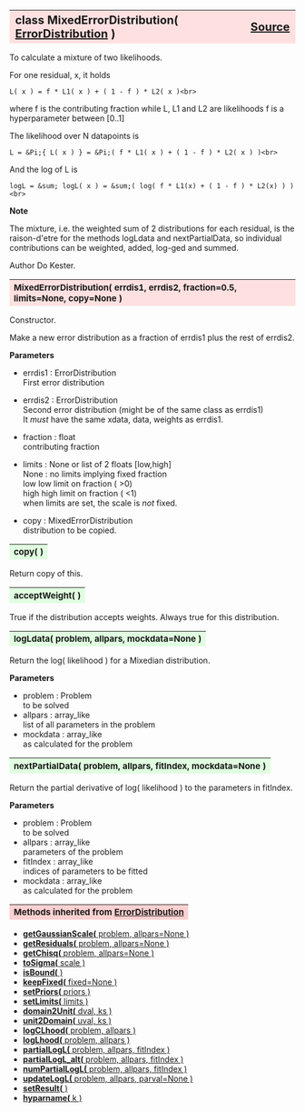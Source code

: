 ---
---
<br><br><br>

<a name="MixedErrorDistribution"></a>
<table><thead style="background-color:#FFE0E0; width:100%; font-size:20px"><tr><th style="text-align:left">
<strong>class MixedErrorDistribution(</strong> <a href="./ErrorDistribution.html">ErrorDistribution</a> )</th><th style="text-align:right"><a href=https://github.com/dokester/BayesicFitting/blob/master/BayesicFitting/source/MixedErrorDistribution.py target=_blank>Source</a></th></tr></thead></table>
<p>

To calculate a mixture of two likelihoods.

For one residual, x, it holds

    L( x ) = f * L1( x ) + ( 1 - f ) * L2( x )<br>

where f is the contributing fraction while L, L1 and L2 are likelihoods
f is a hyperparameter between [0..1]

The likelihood over N datapoints is

    L = &Pi;{ L( x ) } = &Pi;( f * L1( x ) + ( 1 - f ) * L2( x ) )<br>

And the log of L is

    logL = &sum; logL( x ) = &sum;( log( f * L1(x) + ( 1 - f ) * L2(x) ) )<br>

<b>Note</b>

The mixture, i.e. the weighted sum of 2 distributions for each residual, is
the raison-d'etre for the methods logLdata and nextPartialData, so individual
contributions can be weighted, added, log-ged and summed.

Author       Do Kester.


<a name="MixedErrorDistribution"></a>
<table><thead style="background-color:#FFE0E0; width:100%; font-size:15px"><tr><th style="text-align:left">
<strong>MixedErrorDistribution(</strong> errdis1, errdis2, fraction=0.5, limits=None, copy=None )
</th></tr></thead></table>
<p>

Constructor.

Make a new error distribution as a fraction of errdis1 plus the rest of errdis2.

<b>Parameters</b>

* errdis1  :  ErrorDistribution<br>
    First error distribution<br>
* errdis2  :  ErrorDistribution<br>
    Second error distribution (might be of the same class as errdis1)<br>
    It *must* have the same xdata, data, weights as errdis1.<br>
* fraction  :  float<br>
    contributing fraction<br>
* limits  :  None or list of 2 floats [low,high]<br>
    None : no limits implying fixed fraction<br>
    low     low limit on fraction ( >0)<br>
    high    high limit on fraction ( <1)<br>
    when limits are set, the scale is *not* fixed.<br>

* copy  :  MixedErrorDistribution<br>
    distribution to be copied.<br>


<a name="copy"></a>
<table><thead style="background-color:#E0FFE0; width:100%; font-size:15px"><tr><th style="text-align:left">
<strong>copy(</strong> )
</th></tr></thead></table>
<p>
Return copy of this. 

<a name="acceptWeight"></a>
<table><thead style="background-color:#E0FFE0; width:100%; font-size:15px"><tr><th style="text-align:left">
<strong>acceptWeight(</strong> )
</th></tr></thead></table>
<p>

True if the distribution accepts weights.
Always true for this distribution.

<a name="logLdata"></a>
<table><thead style="background-color:#E0FFE0; width:100%; font-size:15px"><tr><th style="text-align:left">
<strong>logLdata(</strong> problem, allpars, mockdata=None ) 
</th></tr></thead></table>
<p>

Return the log( likelihood ) for a Mixedian distribution.

<b>Parameters</b>

* problem  :  Problem<br>
    to be solved<br>
* allpars  :  array_like<br>
    list of all parameters in the problem<br>
* mockdata  :  array_like<br>
    as calculated for the problem<br>


<a name="nextPartialData"></a>
<table><thead style="background-color:#E0FFE0; width:100%; font-size:15px"><tr><th style="text-align:left">
<strong>nextPartialData(</strong> problem, allpars, fitIndex, mockdata=None ) 
</th></tr></thead></table>
<p>

Return the partial derivative of log( likelihood ) to the parameters in fitIndex.

<b>Parameters</b>

* problem  :  Problem<br>
    to be solved<br>
* allpars  :  array_like<br>
    parameters of the problem<br>
* fitIndex  :  array_like<br>
    indices of parameters to be fitted<br>
* mockdata  :  array_like<br>
    as calculated for the problem<br>


<table><thead style="background-color:#FFD0D0; width:100%; font-size:15px"><tr><th style="text-align:left">
<strong>Methods inherited from</strong> <a href="./ErrorDistribution.html">ErrorDistribution</a></th></tr></thead></table>


* [<strong>getGaussianScale(</strong> problem, allpars=None ) ](./ErrorDistribution.md#getGaussianScale)
* [<strong>getResiduals(</strong> problem, allpars=None )](./ErrorDistribution.md#getResiduals)
* [<strong>getChisq(</strong> problem, allpars=None )](./ErrorDistribution.md#getChisq)
* [<strong>toSigma(</strong> scale ) ](./ErrorDistribution.md#toSigma)
* [<strong>isBound(</strong> ) ](./ErrorDistribution.md#isBound)
* [<strong>keepFixed(</strong> fixed=None ) ](./ErrorDistribution.md#keepFixed)
* [<strong>setPriors(</strong> priors ) ](./ErrorDistribution.md#setPriors)
* [<strong>setLimits(</strong> limits ) ](./ErrorDistribution.md#setLimits)
* [<strong>domain2Unit(</strong> dval, ks ) ](./ErrorDistribution.md#domain2Unit)
* [<strong>unit2Domain(</strong> uval, ks ) ](./ErrorDistribution.md#unit2Domain)
* [<strong>logCLhood(</strong> problem, allpars )](./ErrorDistribution.md#logCLhood)
* [<strong>logLhood(</strong> problem, allpars )](./ErrorDistribution.md#logLhood)
* [<strong>partialLogL(</strong> problem, allpars, fitIndex ) ](./ErrorDistribution.md#partialLogL)
* [<strong>partialLogL_alt(</strong> problem, allpars, fitIndex ) ](./ErrorDistribution.md#partialLogL_alt)
* [<strong>numPartialLogL(</strong> problem, allpars, fitIndex ) ](./ErrorDistribution.md#numPartialLogL)
* [<strong>updateLogL(</strong> problem, allpars, parval=None )](./ErrorDistribution.md#updateLogL)
* [<strong>setResult(</strong> )](./ErrorDistribution.md#setResult)
* [<strong>hyparname(</strong> k ) ](./ErrorDistribution.md#hyparname)
